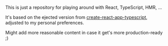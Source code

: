 This is just a repository for playing around with React, TypeScript, HMR, ...

It's based on the ejected version from [create-react-app-typescript](https://github.com/wmonk/create-react-app-typescript), adjusted to my personal preferences.

Might add more reasonable content in case it get's more production-ready ;)